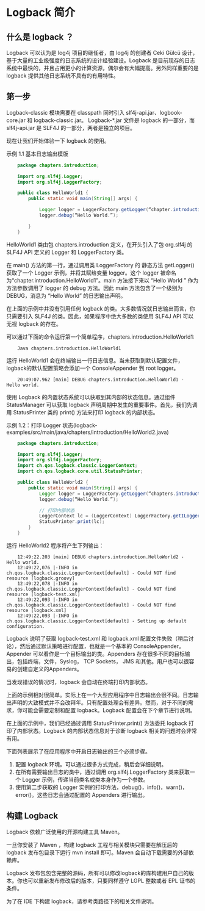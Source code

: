 # Logback 简介

## 什么是 logback ？

Logback 可以认为是 log4j 项目的继任者，由 log4j 的创建者 Ceki Gülcü 设计，基于大量的工业级强度的日志系统的设计经验建设。Logback 是目前现存的日志系统中最快的，并且占用更小的计算资源，偶尔会有大幅提高。另外同样重要的是 logback 提供其他日志系统不具有的有用特性。

## 第一步
Logback-classic 模块需要在 classpath 同时引入 slf4j-api.jar、logbook-core.jar 和 logback-classic.jar。
Logback-*.jar 文件是 logback 的一部分，而slf4j-api.jar 是 SLF4J 的一部分，两者是独立的项目。

现在让我们开始体验一下 logback 的使用。

示例 1.1 基本日志输出模版

```java
    package chapters.introduction;

    import org.slf4j.Logger;
    import org.slf4j.LoggerFactory;

    public class HelloWorld1 {
        public static void main(String[] args) {

            Logger logger = LoggerFactory.getLogger(“chapter.introduction.HelloWorld1”);
            logger.debug(“Hello World.”);

        }
    }
```

HelloWorld1 类由包 chapters.introduction 定义，在开头引入了包 org.slf4j 的 SLF4J API 定义的 Logger 和 LoggerFactory 类。

在 main() 方法的第一行，通过调用类 LoggerFactory 的 静态方法 getLogger() 获取了一个 Logger 示例，并将其赋给变量 logger。这个 logger 被命名为“chapter.introduction.HelloWorld1”。main 方法接下来以 “Hello World ” 作为方法参数调用了 logger 的 debug 方法。因此 main 方法包含了一个级别为 DEBUG，消息为 “Hello World” 的日志输出声明。

在上面的示例中并没有引用任何 logback 的类。大多数情况就日志输出而言，你只需要引入 SLF4J 的类。因此，如果程序中绝大多数的类使用 SLF4J API 可以无视 logback 的存在。

可以通过下面的命令运行第一个简单程序，chapters.introduction.HelloWorld1:

```shell
    Java chapters.introduction.HelloWorld1
```

运行 HelloWorld1 会在终端输出一行日志信息。当未获取到默认配置文件，logback的默认配置策略会添加一个 ConsoleAppender 到 root logger。

```text
    20:49:07.962 [main] DEBUG chapters.introduction.HelloWorld1 - Hello world.
```

使用 Logback 的内置状态系统可以获取到其内部的状态信息。通过组件 StatusManager 可以获取 logback 声明周期中发生的重要事件。首先，我们先调用 StatusPrinter 类的 print() 方法来打印 logback 的内部状态。
 

示例 1.2：打印 Logger 状态(logback-examples/src/main/java/chapters/introduction/HelloWorld2.java)

```java
    package chapters.introduction;

    import org.slf4j.Logger;
    import org.slf4j.LoggerFactory;
    import ch.qos.logback.classic.LoggerContext;
    import ch.qos.logback.core.util.StatusPrinter;

    public class HelloWorld2 {
        public static void main(String[] args) {
            Logger logger = LoggerFactory.getLogger(“chapters.introduction.HelloWorld2”);
            logger.debug(“Hello World.”);

            // 打印内部状态
            LoggerContext lc = (LoggerContext) LoggerFactory.getILoggerFactory();
            StatusPrinter.print(lc);
        }
    }
```



运行 HelloWorld2 程序将产生下列输出：

```text
    12:49:22.203 [main] DEBUG chapters.introduction.HelloWorld2 - Hello world.
    12:49:22,076 |-INFO in ch.qos.logback.classic.LoggerContext[default] - Could NOT find resource [logback.groovy]
    12:49:22,078 |-INFO in ch.qos.logback.classic.LoggerContext[default] - Could NOT find resource [logback-test.xml]
    12:49:22,093 |-INFO in ch.qos.logback.classic.LoggerContext[default] - Could NOT find resource [logback.xml]
    12:49:22,093 |-INFO in ch.qos.logback.classic.LoggerContext[default] - Setting up default configuration.
```

Logback 说明了获取 logback-test.xml 和 logback.xml 配置文件失败（稍后讨论），然后通过默认策略进行配置，也就是一个基本的 ConsoleAppender。Appender 可以看作是一个目标输出的类。Appenders 存在很多不同的目标输出，包括终端，文件，Syslog， TCP Sockets， JMS 和其他。用户也可以很容易的创建自定义的Appenders。

当发现错误的情况时，logback 会自动在终端打印内部状态。

上面的示例相对很简单。实际上在一个大型应用程序中日志输出会很不同。日志输出声明的大致模式并不会改拜年。只有配置处理会有差异。然而，对于不同的需求，你可能会需要定制和配置 logback。Logback 配置会在下个章节进行说明。

在上面的示例中，我们已经通过调用 StatusPrinter.print() 方法委托 logback 打印了内部状态。Logback 的内部状态信息对于诊断 logback 相关的问题时会非常有用。

下面列表展示了在应用程序中开启日志输出的三个必须步骤。
  1. 配置 logback 环境。可以通过很多方式完成，稍后会详细说明。
  2. 在所有需要输出日志的类中，通过调用 org.slf4j.LoggerFactory 类来获取一个 Logger 示例，传递当前类名或类本身作为一个参数。
  3. 使用第二步获取的 Logger 实例的打印方法，debug()，info()，warn()，error()。这些日志会通过配置的 Appenders 进行输出。

  
## 构建 Logback

Logback 依赖广泛使用的开源构建工具 Maven。

一旦你安装了 Maven ，构建 logback 工程与相关模块只需要在解压后的 logback 发布包目录下运行 mvn install 即可。Maven 会自动下载需要的外部依赖库。

Logback 发布包包含完整的源码，所有可以修改logback的库构建用户自己的版本。你也可以重新发布修改后的版本，只要同样遵守 LGPL 整数或者 EPL 证书的条件。

为了在 IDE 下构建 logback，请参考类路径下的相关文件说明。





